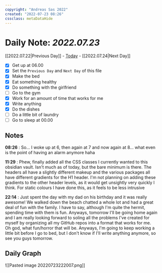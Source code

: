 ```yaml
---
copyright: "Andreas Sas 2022"
created: "2022-07-23 08:26"
cssclass: metaDataHide
---
```


# Daily Note: *2022.07.23*
 [[2022.07.22|Previous Day]] - [Today](obsidian://advanced-uri?daily=true) - [[2022.07.24|Next Day]]

- [x] Get up at 06.00
- [x] Set the `Previous Day` and `Next Day` of this file
- [x] Make the bed
- [x] Eat something healthy
- [x] Do something with the girlfriend
- [ ] Go to the gym
- [x] Work for an amount of time that works for me
- [x] Write anything
- [x] Do the dishes
- [ ] Do a little bit of laundry
- [ ] Go to sleep at 00.00

## Notes
**08:26** :
So... I woke up at 6, then again at 7 and now again at 8... what even is the point of having an alarm anymore haha

**11:29** :
Phew, finally added all the CSS classes I currently wanted to this obsidian vault. Isn't much as of today, but the bare minimum is there. The headers all have a slightly different makeup and the various packages all have different gradients for the H1 header. I'm not planning on adding these gradients to the other header levels, as it would get unsightly very quickly I think. For static colours I have done this, as it feels to be less intrusive

**22:14** : 
Just spent the day with my dad on his birthday and it was really awesome! We walked down the beach chatted a whole lot and had a great deal of fun with the family. I have to say, although I'm quite the hermit, spending time with them is fun.
Anyways, tomorrow I'll be going home again and I am really looking forward to soling all the problems I've created for myself by organizing all my GitHub repos into a format that works for me.
Oh god, what fun/horror that will be.
Anyways, I'm going to keep working a little bit before I go to bed, but I don't know if I'll write anything anymore, so see you guys tomorrow.

## Daily Graph
![[Pasted image 20220723222007.png]]